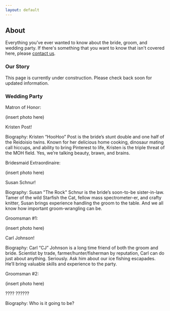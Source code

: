 ```yaml
---
layout: default
---
```


## About ##

Everything you’ve ever wanted to know about the bride, groom, and wedding party. If there's something that you want to know that isn't covered here, please [contact us](/about/contact.html).



### Our Story ###

This page is currently under construction. Please check back soon for updated information.




### Wedding Party ###

Matron of Honor:

(insert photo here)

Kristen Post!



Biography: Kristen “HooHoo” Post is the bride’s stunt double and one half of the Reidoisio twins. Known for her delicious home cooking, dinosaur mating call hiccups, and ability to bring Pinterest to life, Kristen is the triple threat of the MOH field. Yes, we’re talking beauty, brawn, and brains.



Bridesmaid Extraordinaire:

(insert photo here)

Susan Schnur!


Biography: Susan "The Rock" Schnur is the bride’s soon-to-be sister-in-law. Tamer of the wild Starfish the Cat, fellow mass spectrometer-er, and crafty knitter, Susan brings experience handling the groom to the table. And we all know how important groom-wrangling can be.



Groomsman #1:

(insert photo here)

Carl Johnson!

Biography: Carl “CJ” Johnson is a long time friend of both the groom and bride. Scientist by trade, farmer/hunter/fisherman by reputation, Carl can do just about anything. Seriously. Ask him about our ice fishing escapades. He’ll bring valuable skills and experience to the party.



Groomsman #2:

(insert photo here)

???? ??????

Biography: Who is it going to be?
